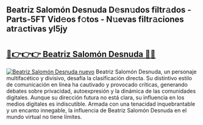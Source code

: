 ## Beatriz Salomón Desnuda D𝚎sn𝚞dos filtr𝚊dos - Parts-5FT Vid𝚎os f𝚘tos - N𝚞evas filtr𝚊ciones atr𝚊ctivas yl5jy

# <h2><a href="http://mb3pgxz.tromn.icu/?c=Beatriz+Salom%c3%b3n+Desnuda">🔗👉👉👉 Beatriz Salomón Desnuda 🔗🔗</a></h2>

[![Beatriz Salomón Desnuda nuevo](https://i.imgur.com/pEAQMta.gif)](http://mb3pgxz.tromn.icu/?c=Beatriz+Salom%c3%b3n+Desnuda)
Beatriz Salomón Desnuda, un personaje multifacético y divisivo, desafía la clasificación directa. Su distintivo estilo de comunicación en línea ha cautivado y provocado críticas, generando debates sobre privacidad, autoexpresión y la dinámica de las comunidades digitales. Aunque su dirección futura no está clara, su influencia en los medios digitales es indiscutible. Armada con una tenacidad inquebrantable y un encanto innegable, la influencia de Beatriz Salomón Desnuda en el mundo virtual no tiene límites.
